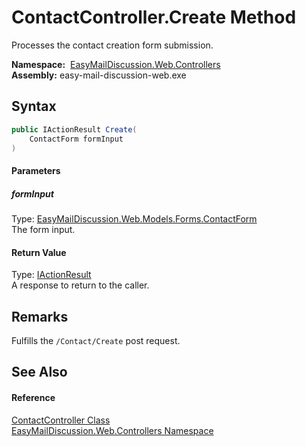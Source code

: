 ContactController.Create Method
===============================
Processes the contact creation form submission.

  **Namespace:**  [EasyMailDiscussion.Web.Controllers][1]  
  **Assembly:** easy-mail-discussion-web.exe

Syntax
------

```csharp
public IActionResult Create(
	ContactForm formInput
)
```

#### Parameters

##### *formInput*
Type: [EasyMailDiscussion.Web.Models.Forms.ContactForm][2]  
 The form input.

#### Return Value
Type: [IActionResult][3]  
 A response to return to the caller. 

Remarks
-------
 Fulfills the `/Contact/Create` post request. 

See Also
--------

#### Reference
[ContactController Class][4]  
[EasyMailDiscussion.Web.Controllers Namespace][1]  

[1]: ../README.md
[2]: ../../EasyMailDiscussion.Web.Models.Forms/ContactForm/README.md
[3]: https://docs.microsoft.com/dotnet/api/microsoft.aspnetcore.mvc.iactionresult
[4]: README.md